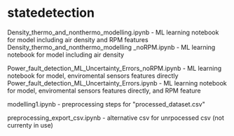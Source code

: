 # statedetection

Density_thermo_and_nonthermo_modelling.ipynb - ML learning notebook for model including air density and RPM features
Density_thermo_and_nonthermo_modelling _noRPM.ipynb -  ML learning notebook for model including air density

Power_fault_detection_ML_Uncertainty_Errors_noRPM.ipynb -  ML learning notebook for model, enviromental sensors features directly
Power_fault_detection_ML_Uncertainty_Errors.ipynb - ML learning notebook for model, enviromental sensors features directly, and RPM feature

modelling1.ipynb - preprocessing steps for "processed_dataset.csv"

preprocessing_export_csv.ipynb - alternative csv for unrpocessed csv (not currenty in use)
